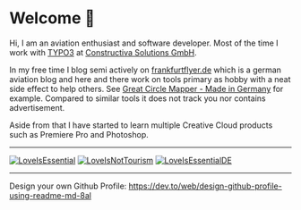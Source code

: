 # Welcome 👋

Hi, I am an aviation enthusiast and software developer. Most of the time I work with [TYPO3](https://github.com/TYPO3/TYPO3.CMS/) at [Constructiva Solutions GmbH](https://www.constructiva.de/).

In my free time I blog semi actively on [frankfurtflyer.de](https://www.frankfurtflyer.de/) which is a german aviation blog and here and there work on tools primary as hobby with a neat side effect to help others. See [Great Circle Mapper - Made in Germany](https://gcmap.de/en) for example. Compared to similar tools it does not track you nor contains advertisement.

Aside from that I have started to learn multiple Creative Cloud products such as Premiere Pro and Photoshop.
_________________________________________________________

[![LoveIsEssential](https://img.shields.io/badge/LOVE-love--is--essential--info-%23e64946?style=for-the-badge)](https://loveisessential.info/)
[![LoveIsNotTourism](https://img.shields.io/badge/LOVE-love--is--not--tourism--org-%23e64946?style=for-the-badge)](https://loveisnottourism.org/)
[![LoveIsEssentialDE](https://img.shields.io/badge/LOVE-love--is--essential--de-%23e64946?style=for-the-badge)](https://www.loveisessential.de/)

_________________________________________________________
Design your own Github Profile:
https://dev.to/web/design-github-profile-using-readme-md-8al
